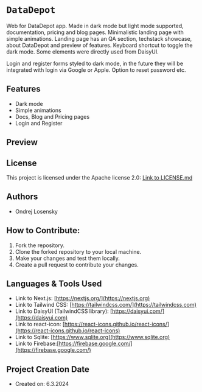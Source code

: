 # `DataDepot`

Web for DataDepot app. Made in dark mode but light mode supported, documentation, pricing and blog pages. Minimalistic landing page with simple animations. Landing page has an QA section, techstack showcase, about DataDepot and preview of features. Keyboard shortcut to toggle the dark mode. Some elements were directly used from DaisyUI.

Login and register forms styled to dark mode, in the future they will be integrated with login via Google or Apple. Option to reset password etc.

## Features
* Dark mode
* Simple animations
* Docs, Blog and Pricing pages
* Login and Register

## Preview



## License

This project is licensed under the Apache license 2.0: [Link to LICENSE.md]()

## Authors

* Ondrej Losensky

## How to Contribute:
1. Fork the repository.
2. Clone the forked repository to your local machine.
3. Make your changes and test them locally.
4. Create a pull request to contribute your changes.

## Languages & Tools Used

* Link to Next.js: [https://nextjs.org/](https://nextjs.org)
* Link to Tailwind CSS: [https://tailwindcss.com/](https://tailwindcss.com)
* Link to DaisyUI (TailwindCSS library): [https://daisyui.com/](https://daisyui.com)
* Link to react-icon: [https://react-icons.github.io/react-icons/](https://react-icons.github.io/react-icons)
* Link to Sqlite: [https://www.sqlite.org](https://www.sqlite.org)
* Link to Firebase:[https://firebase.google.com/](https://firebase.google.com/)

## Project Creation Date

* Created on: 6.3.2024